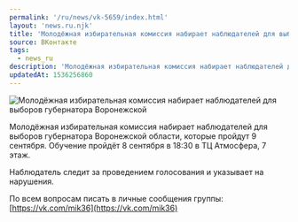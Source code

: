 ```yaml
---
permalink: '/ru/news/vk-5659/index.html'
layout: 'news.ru.njk'
title: 'Молодёжная избирательная комиссия набирает наблюдателей для выборов губернатора Воронежской области'
source: ВКонтакте
tags:
  - news_ru
description: 'Молодёжная избирательная комиссия набирает наблюдателей для выборов губернатора Воронежской области'
updatedAt: 1536256860
---
```

![Молодёжная избирательная комиссия набирает наблюдателей для выборов губернатора Воронежской](https://sun9-3.userapi.com/impf/c830708/v830708158/188c8b/lKPzhcdwwKs.jpg?size=1280x720&quality=96&sign=a0a6e365a72db05db70ce7ac0fd64469&c_uniq_tag=cwnpgH6oT6vGUpZkjqNs3AArzndb2vjUjl_G_KNinAY&type=album)

Молодёжная избирательная комиссия набирает наблюдателей для выборов губернатора Воронежской области, которые пройдут 9 сентября. Обучение пройдёт 8 сентября в 18:30 в ТЦ Атмосфера, 7 этаж.

Наблюдатель следит за проведением голосования и указывает на нарушения.

По всем вопросам писать в личные сообщения группы: [https://vk.com/mik36](https://vk.com/mik36)
